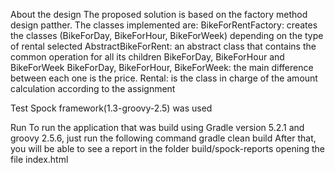 About the design
The proposed solution is based on the factory method design patther. The classes implemented are:
BikeForRentFactory: creates the classes (BikeForDay, BikeForHour, BikeForWeek) depending on the type of rental selected
AbstractBikeForRent: an abstract class that contains the common operation for all its children BikeForDay, BikeForHour and BikeForWeek
BikeForDay, BikeForHour, BikeForWeek: the main difference between each one is the price.
Rental: is the class in charge of the amount calculation according to the assignment

Test
Spock framework(1.3-groovy-2.5) was used

Run
To run the application that was build using Gradle version 5.2.1 and groovy 2.5.6, just run the following command
gradle clean build
After that, you will be able to see a report in the folder build/spock-reports opening the file index.html
